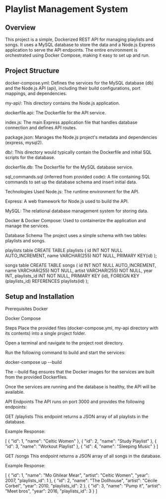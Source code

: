 # Playlist Management System
## Overview
This project is a simple, Dockerized REST API for managing playlists and songs. It uses a MySQL database to store the data and a Node.js Express application to serve the API endpoints. The entire environment is orchestrated using Docker Compose, making it easy to set up and run.

## Project Structure
docker-compose.yml: Defines the services for the MySQL database (db) and the Node.js API (api), including their build configurations, port mappings, and dependencies.

my-api/: This directory contains the Node.js application.

dockerfile.api: The Dockerfile for the API service.

index.js: The main Express application file that handles database connection and defines API routes.

package.json: Manages the Node.js project's metadata and dependencies (express, mysql2).

db/: This directory would typically contain the Dockerfile and initial SQL scripts for the database.

dockerfile.db: The Dockerfile for the MySQL database service.

sql_commands.sql (inferred from provided code): A file containing SQL commands to set up the database schema and insert initial data.

Technologies Used
Node.js: The runtime environment for the API.

Express: A web framework for Node.js used to build the API.

MySQL: The relational database management system for storing data.

Docker & Docker Compose: Used to containerize the application and manage the services.

Database Schema
The project uses a simple schema with two tables: playlists and songs.

playlists table
CREATE TABLE playlists (
    id INT NOT NULL AUTO_INCREMENT,
    name VARCHAR(255) NOT NULL,
    PRIMARY KEY(id)
);

songs table
CREATE TABLE songs (
    id INT NOT NULL AUTO_INCREMENT,
    name VARCHAR(255) NOT NULL,
    artist VARCHAR(255) NOT NULL,
    year INT,
    playlists_id INT NOT NULL,
    PRIMARY KEY (id),
    FOREIGN KEY (playlists_id) REFERENCES playlists(id)
);

## Setup and Installation
Prerequisites
Docker

Docker Compose

Steps
Place the provided files (docker-compose.yml, my-api directory with its contents) into a single project folder.

Open a terminal and navigate to the project root directory.

Run the following command to build and start the services:

docker-compose up --build

The --build flag ensures that the Docker images for the services are built from the provided Dockerfiles.

Once the services are running and the database is healthy, the API will be available.

API Endpoints
The API runs on port 3000 and provides the following endpoints:

GET /playlists
This endpoint returns a JSON array of all playlists in the database.

Example Response:

[
  {
    "id": 1,
    "name": "Celtic Women"
  },
  {
    "id": 2,
    "name": "Study Playlist"
  },
  {
    "id": 3,
    "name": "Workout Playlist"
  },
  {
    "id": 4,
    "name": "Sleeping Music"
  }
]

GET /songs
This endpoint returns a JSON array of all songs in the database.

Example Response:

[
  {
    "id": 1,
    "name": "Mo Ghilear Mear",
    "artist": "Celtic Women",
    "year": 2007,
    "playlists_id": 1
  },
  {
    "id": 2,
    "name": "The Dollhouse",
    "artist": "Cécile Corbel",
    "year": 2010,
    "playlists_id": 2
  },
  {
    "id": 3,
    "name": "Pump it",
    "artist": "Meet bros",
    "year": 2016,
    "playlists_id": 3
  }
]
